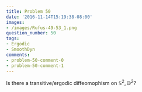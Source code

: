```yaml
---
title: Problem 50
date: '2016-11-14T15:19:38-08:00'
images:
- /images/Rufus-49-53_1.png
question_number: 50
tags:
- Ergodic
- SmoothDyn
comments:
- problem-50-comment-0
- problem-50-comment-1
---
```

Is there a transitive/ergodic diffeomophism on $\mathbb S^2, \mathbb D^2$?

